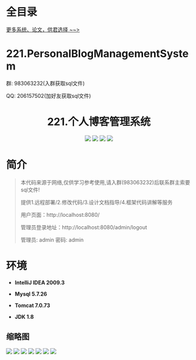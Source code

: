 # 全目录

[更多系统、论文，供君选择 ~~>](https://www.yuque.com/wisebit/blog)

# 221.PersonalBlogManagementSystem

<p>群: 983063232(入群获取sql文件)</p>
<p>QQ: 206157502(加好友获取sql文件)</p>

<p><h1 align="center">221.个人博客管理系统</h1></p>


<p align="center">
	<img src="https://img.shields.io/badge/jdk-1.8-orange.svg"/>
    <img src="https://img.shields.io/badge/springboot-5.x-lightgrey.svg"/>
    <img src="https://img.shields.io/badge/html-3.x-blue.svg"/>
    <img src="https://img.shields.io/badge/mybatis-5.x-yellow.svg"/>
</p>

# 简介
> 本代码来源于网络,仅供学习参考使用,请入群(983063232)后联系群主索要sql文件!
>
> 提供1.远程部署/2.修改代码/3.设计文档指导/4.框架代码讲解等服务
>
> 用户页面：http://localhost:8080/
>
> 管理员登录地址：http://localhost:8080/admin/logout
>
> 管理员: admin   密码: admin
>




# 环境

- <b>IntelliJ IDEA 2009.3</b>

- <b>Mysql 5.7.26</b>

- <b>Tomcat 7.0.73</b>

- <b>JDK 1.8</b>


## 缩略图

![](https://bitwise.oss-cn-heyuan.aliyuncs.com/2024/9/10/1f44bed2-0df0-4dcc-88c6-638e315857c7.png)
![](https://bitwise.oss-cn-heyuan.aliyuncs.com/2024/9/10/be00c560-974d-4ed6-92d1-0300fb8cf431.png)
![](https://bitwise.oss-cn-heyuan.aliyuncs.com/2024/9/10/17b566ff-8fc3-46cf-8cee-d343c20fc43c.png)
![](https://bitwise.oss-cn-heyuan.aliyuncs.com/2024/9/10/5cd22986-134b-4f02-b407-49ce74858d62.png)
![](https://bitwise.oss-cn-heyuan.aliyuncs.com/2024/9/10/9ae6a324-ecd7-42a0-bb02-6e103be8e09c.png)
![](https://bitwise.oss-cn-heyuan.aliyuncs.com/2024/9/10/14fa5c04-0d36-4ba6-a13c-bc57c55a7799.png)
![](https://bitwise.oss-cn-heyuan.aliyuncs.com/2024/9/10/3d13319d-5509-4dc5-802d-e15de9bce9fe.png)


